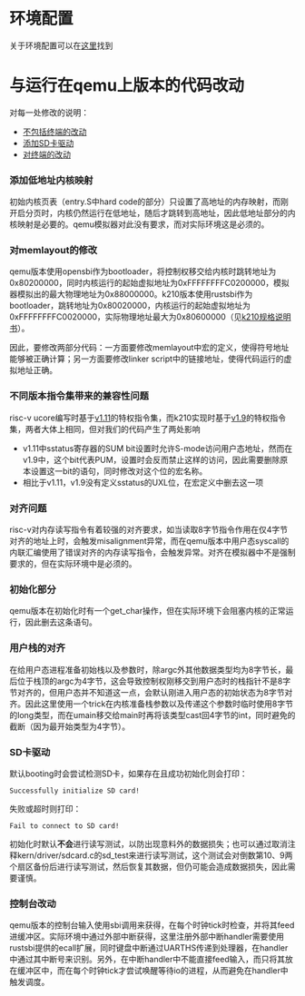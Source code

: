 # 环境配置
关于环境配置可以在[这里](https://github.com/NKU-EmbeddedSystem/riscv64-ucore/blob/k210-lab0/README.md)找到

# 与运行在qemu上版本的代码改动
对每一处修改的说明：
- [不包括终端的改动](https://github.com/Kirhhoff/riscv64-ucore/commit/82db2c9b26aff29d82aed49b53b5fd611d3e30d9)
- [添加SD卡驱动](https://github.com/Kirhhoff/riscv64-ucore/commit/671c0baf00365361793694413ce2fb95bbc1813b)
- [对终端的改动](https://github.com/Kirhhoff/riscv64-ucore/commit/7680ebb35c247c356f3846e88b57f37ee68ce4a8)

### 添加低地址内核映射
初始内核页表（entry.S中hard code的部分）只设置了高地址的内存映射，而刚开启分页时，内核仍然运行在低地址，随后才跳转到高地址，因此低地址部分的内核映射是必要的。qemu模拟器对此没有要求，而对实际环境这是必须的。

### 对memlayout的修改
qemu版本使用opensbi作为bootloader，将控制权移交给内核时跳转地址为0x80200000，同时内核运行的起始虚拟地址为0xFFFFFFFFC0200000，模拟器模拟出的最大物理地址为0x88000000。k210版本使用rustsbi作为bootloader，跳转地址为0x80020000，内核运行的起始虚拟地址为0xFFFFFFFFC0020000，实际物理地址最大为0x80600000（见[k210规格说明书](https://s3.cn-north-1.amazonaws.com.cn/dl.kendryte.com/documents/kendryte_datasheet_20180919020633.pdf)）。

因此，要修改两部分代码：一方面要修改memlayout中宏的定义，使得符号地址能够被正确计算；另一方面要修改linker script中的链接地址，使得代码运行的虚拟地址正确。

### 不同版本指令集带来的兼容性问题
risc-v ucore编写时基于[v1.11](https://github.com/riscv/riscv-isa-manual/releases/download/Ratified-IMFDQC-and-Priv-v1.11/riscv-privileged-20190608.pdf)的特权指令集，而k210实现时基于[v1.9](https://people.eecs.berkeley.edu/~krste/papers/riscv-privileged-v1.9.1.pdf)的特权指令集，两者大体上相同，但对我们的代码产生了两处影响
- v1.11中sstatus寄存器的SUM bit设置时允许S-mode访问用户态地址，然而在v1.9中，这个bit代表PUM，设置时会反而禁止这样的访问，因此需要删除原本设置这一bit的语句，同时修改对这个位的宏名称。
- 相比于v1.11，v1.9没有定义sstatus的UXL位，在宏定义中删去这一项

### 对齐问题
risc-v对内存读写指令有着较强的对齐要求，如当读取8字节指令作用在仅4字节对齐的地址上时，会触发misalignment异常，而在qemu版本中用户态syscall的内联汇编使用了错误对齐的内存读写指令，会触发异常。对齐在模拟器中不是强制要求的，但在实际环境中是必须的。

### 初始化部分
qemu版本在初始化时有一个get_char操作，但在实际环境下会阻塞内核的正常运行，因此删去这条语句。

### 用户栈的对齐
在给用户态进程准备初始栈以及参数时，除argc外其他数据类型均为8字节长，最后位于栈顶的argc为4字节，这会导致控制权刚移交到用户态时的栈指针不是8字节对齐的，但用户态并不知道这一点，会默认刚进入用户态的初始状态为8字节对齐。因此这里使用一个trick在内核准备栈参数以及传递这个参数时临时使用8字节的long类型，而在umain移交给main时再将该类型cast回4字节的int，同时避免的截断（因为最开始类型为4字节）。

### SD卡驱动
默认booting时会尝试检测SD卡，如果存在且成功初始化则会打印：
```
Successfully initialize SD card!
```
失败或超时则打印：
```
Fail to connect to SD card!
```
初始化时默认**不会**进行读写测试，以防出现意料外的数据损失；也可以通过取消注释kern/driver/sdcard.c的sd_test来进行读写测试，这个测试会对倒数第10、9两个扇区备份后进行读写测试，然后恢复其数据，但仍可能会造成数据损失，因此需要谨慎。

### 控制台改动
qemu版本的控制台输入使用sbi调用来获得，在每个时钟tick时检查，并将其feed进缓冲区。实际环境中通过外部中断获得，这里注册外部中断handler需要使用rustsbi提供的ecall扩展，同时键盘中断通过UARTHS传递到处理器，在handler中通过其中断号来识别。另外，在中断handler中不能直接feed输入，而只将其放在缓冲区中，而在每个时钟tick才尝试唤醒等待io的进程，从而避免在handler中触发调度。